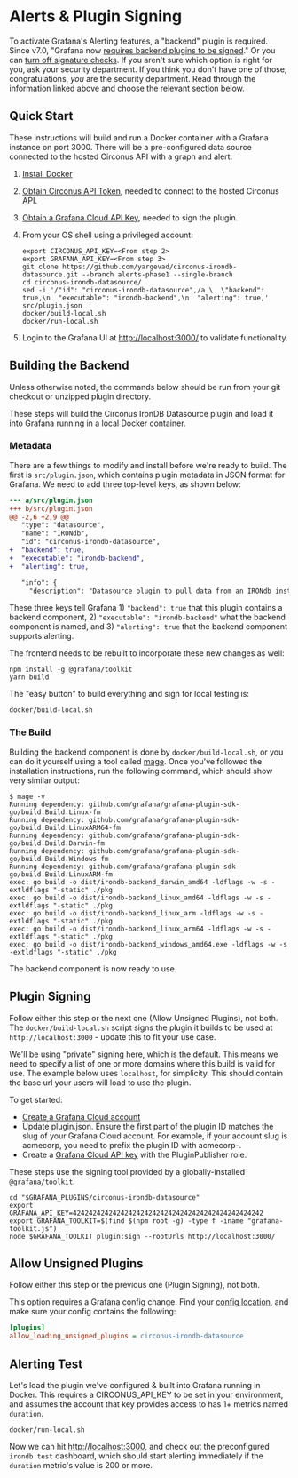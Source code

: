 # Alerts & Plugin Signing

To activate Grafana's Alerting features, a "backend" plugin is required. Since v7.0, "Grafana now [requires backend plugins to be signed](https://grafana.com/docs/grafana/latest/installation/upgrading/#backend-plugins)." Or you can [turn off signature checks](https://grafana.com/docs/grafana/latest/plugins/plugin-signatures/#allow-unsigned-plugins). If you aren't sure which option is right for you, ask your security department. If you think you don't have one of those, congratulations, *you* are the security department. Read through the information linked above and choose the relevant section below.

## Quick Start

These instructions will build and run a Docker container with a Grafana instance on port 3000. There will be a pre-configured data source connected to the hosted Circonus API with a  graph and alert.

1. [Install Docker](https://docs.docker.com/get-docker/)
2. [Obtain Circonus API Token](https://docs.circonus.com/circonus/integrations/api/api-tokens/), needed to connect to the hosted Circonus API.
3. [Obtain a Grafana Cloud API Key](https://grafana.com/docs/grafana-cloud/reference/create-api-key/),  needed to sign the plugin.
4. From your OS shell using a privileged account:

   ```shell
   export CIRCONUS_API_KEY=<From step 2>
   export GRAFANA_API_KEY=<From step 3>
   git clone https://github.com/yargevad/circonus-irondb-datasource.git --branch alerts-phase1 --single-branch
   cd circonus-irondb-datasource/
   sed -i '/"id": "circonus-irondb-datasource",/a \  \"backend": true,\n  "executable": "irondb-backend",\n  "alerting": true,' src/plugin.json
   docker/build-local.sh
   docker/run-local.sh
   ```

5. Login to the Grafana UI at <http://localhost:3000/> to validate functionality.

## Building the Backend

Unless otherwise noted, the commands below should be run from your git checkout or unzipped plugin directory.

These steps will build the Circonus IronDB Datasource plugin and load it into Grafana running in a local Docker container.

### Metadata

There are a few things to modify and install before we're ready to build. The first is `src/plugin.json`, which contains plugin metadata in JSON format for Grafana. We need to add three top-level keys, as shown below:

```diff
--- a/src/plugin.json
+++ b/src/plugin.json
@@ -2,6 +2,9 @@
   "type": "datasource",
   "name": "IRONdb",
   "id": "circonus-irondb-datasource",
+  "backend": true,
+  "executable": "irondb-backend",
+  "alerting": true,

   "info": {
     "description": "Datasource plugin to pull data from an IRONdb installation.",
```

These three keys tell Grafana 1) `"backend": true` that this plugin contains a backend component, 2) `"executable": "irondb-backend"` what the backend component is named, and 3) `"alerting": true` that the backend component supports alerting.

The frontend needs to be rebuilt to incorporate these new changes as well:

```shell
npm install -g @grafana/toolkit
yarn build
```

The "easy button" to build everything and sign for local testing is:

```shell
docker/build-local.sh
```

### The Build

Building the backend component is done by `docker/build-local.sh`, or you can do it yourself using a tool called [mage](https://github.com/magefile/mage#readme). Once you've followed the installation instructions, run the following command, which should show very similar output:

```shell
$ mage -v
Running dependency: github.com/grafana/grafana-plugin-sdk-go/build.Build.Linux-fm
Running dependency: github.com/grafana/grafana-plugin-sdk-go/build.Build.LinuxARM64-fm
Running dependency: github.com/grafana/grafana-plugin-sdk-go/build.Build.Darwin-fm
Running dependency: github.com/grafana/grafana-plugin-sdk-go/build.Build.Windows-fm
Running dependency: github.com/grafana/grafana-plugin-sdk-go/build.Build.LinuxARM-fm
exec: go build -o dist/irondb-backend_darwin_amd64 -ldflags -w -s -extldflags "-static" ./pkg
exec: go build -o dist/irondb-backend_linux_amd64 -ldflags -w -s -extldflags "-static" ./pkg
exec: go build -o dist/irondb-backend_linux_arm -ldflags -w -s -extldflags "-static" ./pkg
exec: go build -o dist/irondb-backend_linux_arm64 -ldflags -w -s -extldflags "-static" ./pkg
exec: go build -o dist/irondb-backend_windows_amd64.exe -ldflags -w -s -extldflags "-static" ./pkg
```

The backend component is now ready to use.

## Plugin Signing

Follow either this step or the next one (Allow Unsigned Plugins), not both. The `docker/build-local.sh` script signs the plugin it builds to be used at `http://localhost:3000` - update this to fit your use case.

We'll be using "private" signing here, which is the default. This means we need to specify a list of one or more domains where this build is valid for use. The example below uses `localhost`, for simplicity. This should contain the base url your users will load to use the plugin.

To get started:

- [Create a Grafana Cloud account](https://grafana.com/auth/sign-up/create-user)
- Update plugin.json. Ensure the first part of the plugin ID matches the slug of your Grafana Cloud account. For example, if your account slug is acmecorp, you need to prefix the plugin ID with acmecorp-.
- Create a [Grafana Cloud API key](https://grafana.com/docs/grafana-cloud/reference/create-api-key/) with the PluginPublisher role.

These steps use the signing tool provided by a globally-installed `@grafana/toolkit`.

```shell
cd "$GRAFANA_PLUGINS/circonus-irondb-datasource"
export GRAFANA_API_KEY=424242424242424242424242424242424242424242424242
export GRAFANA_TOOLKIT=$(find $(npm root -g) -type f -iname "grafana-toolkit.js")
node $GRAFANA_TOOLKIT plugin:sign --rootUrls http://localhost:3000/
```

## Allow Unsigned Plugins

Follow either this step or the previous one (Plugin Signing), not both.

This option requires a Grafana config change. Find your [config location](https://grafana.com/docs/grafana/latest/administration/configuration/), and make sure your config contains the following:

```ini
[plugins]
allow_loading_unsigned_plugins = circonus-irondb-datasource
```

## Alerting Test

Let's load the plugin we've configured & built into Grafana running in Docker. This requires a CIRCONUS_API_KEY to be set in your environment, and assumes the account that key provides access to has 1+ metrics named `duration`.

```shell
docker/run-local.sh
```

Now we can hit <http://localhost:3000>, and check out the preconfigured `irondb test` dashboard, which should start alerting immediately if the `duration` metric's value is 200 or more.
